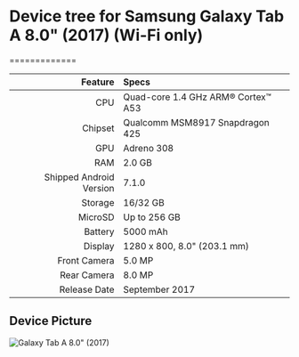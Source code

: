 # Device tree for Samsung Galaxy Tab A 8.0" (2017) (Wi-Fi only)
=============

Feature | Specs
-------:|:---------
CPU     | Quad-core 1.4 GHz ARM® Cortex™ A53
Chipset | Qualcomm MSM8917 Snapdragon 425
GPU     | Adreno 308
RAM     | 2.0 GB
Shipped Android Version | 7.1.0
Storage | 16/32 GB
MicroSD | Up to 256 GB
Battery | 5000 mAh
Display | 1280 x 800, 8.0" (203.1 mm)
Front Camera | 5.0 MP
Rear Camera | 8.0 MP
Release Date | September 2017

## Device Picture

![Galaxy Tab A 8.0" (2017)](https://images.samsung.com/is/image/samsung/ca-galaxy-tab-a-t380-sm-t380nzkexac-frontblack-thumb-108557227?$480_480_PNG$)
